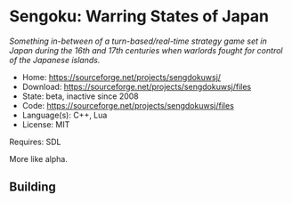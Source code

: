 # Sengoku: Warring States of Japan

_Something in-between of a turn-based/real-time strategy game set in Japan during the 16th and 17th centuries when warlords fought for control of the Japanese islands._

- Home: https://sourceforge.net/projects/sengdokuwsj/
- Download: https://sourceforge.net/projects/sengdokuwsj/files
- State: beta, inactive since 2008
- Code: https://sourceforge.net/projects/sengdokuwsj/files
- Language(s): C++, Lua
- License: MIT

Requires: SDL

More like alpha.

## Building


